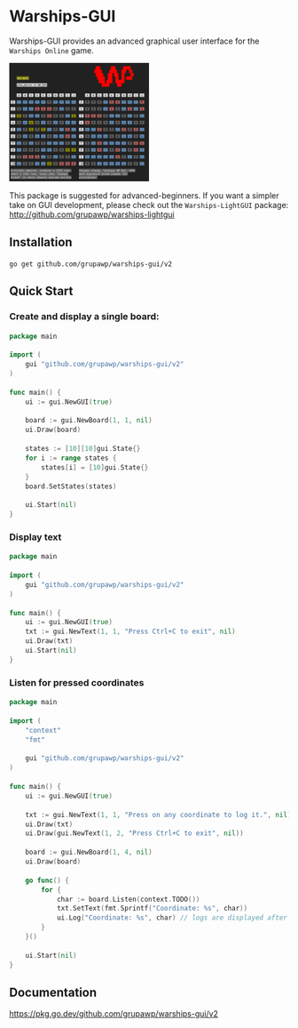 # Warships-GUI

Warships-GUI provides an advanced graphical user interface 
for the `Warships Online` game.

<img src="doc/warships.png" width=50%>

This package is suggested for advanced-beginners. If you want a simpler
take on GUI development, please check out the `Warships-LightGUI` package:
http://github.com/grupawp/warships-lightgui

## Installation

```
go get github.com/grupawp/warships-gui/v2
```

## Quick Start

### Create and display a single board:

```go
package main

import (
	gui "github.com/grupawp/warships-gui/v2"
)

func main() {
	ui := gui.NewGUI(true)

	board := gui.NewBoard(1, 1, nil)
	ui.Draw(board)

	states := [10][10]gui.State{}
	for i := range states {
		states[i] = [10]gui.State{}
	}
	board.SetStates(states)

	ui.Start(nil)
}

```

### Display text

```go
package main

import (
	gui "github.com/grupawp/warships-gui/v2"
)

func main() {
	ui := gui.NewGUI(true)
	txt := gui.NewText(1, 1, "Press Ctrl+C to exit", nil)
	ui.Draw(txt)
	ui.Start(nil)
}
```

### Listen for pressed coordinates
```go
package main

import (
	"context"
	"fmt"

	gui "github.com/grupawp/warships-gui/v2"
)

func main() {
	ui := gui.NewGUI(true)

	txt := gui.NewText(1, 1, "Press on any coordinate to log it.", nil)
	ui.Draw(txt)
	ui.Draw(gui.NewText(1, 2, "Press Ctrl+C to exit", nil))

	board := gui.NewBoard(1, 4, nil)
	ui.Draw(board)

	go func() {
		for {
			char := board.Listen(context.TODO())
			txt.SetText(fmt.Sprintf("Coordinate: %s", char))
			ui.Log("Coordinate: %s", char) // logs are displayed after the game exits
		}
	}()

	ui.Start(nil)
}
```


## Documentation
https://pkg.go.dev/github.com/grupawp/warships-gui/v2
